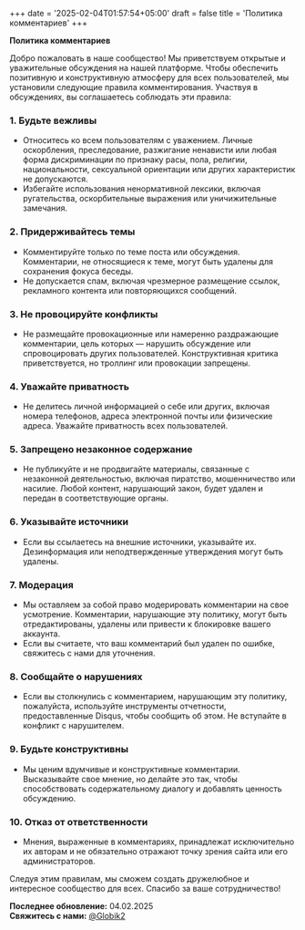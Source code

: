 +++
date = '2025-02-04T01:57:54+05:00'
draft = false
title = 'Политика комментариев'
+++


**Политика комментариев**

Добро пожаловать в наше сообщество! Мы приветствуем открытые и уважительные обсуждения на нашей платформе. Чтобы обеспечить позитивную и конструктивную атмосферу для всех пользователей, мы установили следующие правила комментирования. Участвуя в обсуждениях, вы соглашаетесь соблюдать эти правила:

### 1. **Будьте вежливы**
   - Относитесь ко всем пользователям с уважением. Личные оскорбления, преследование, разжигание ненависти или любая форма дискриминации по признаку расы, пола, религии, национальности, сексуальной ориентации или других характеристик не допускаются.
   - Избегайте использования ненормативной лексики, включая ругательства, оскорбительные выражения или уничижительные замечания.

### 2. **Придерживайтесь темы**
   - Комментируйте только по теме поста или обсуждения. Комментарии, не относящиеся к теме, могут быть удалены для сохранения фокуса беседы.
   - Не допускается спам, включая чрезмерное размещение ссылок, рекламного контента или повторяющихся сообщений.

### 3. **Не провоцируйте конфликты**
   - Не размещайте провокационные или намеренно раздражающие комментарии, цель которых — нарушить обсуждение или спровоцировать других пользователей. Конструктивная критика приветствуется, но троллинг или провокации запрещены.

### 4. **Уважайте приватность**
   - Не делитесь личной информацией о себе или других, включая номера телефонов, адреса электронной почты или физические адреса. Уважайте приватность всех пользователей.

### 5. **Запрещено незаконное содержание**
   - Не публикуйте и не продвигайте материалы, связанные с незаконной деятельностью, включая пиратство, мошенничество или насилие. Любой контент, нарушающий закон, будет удален и передан в соответствующие органы.

### 6. **Указывайте источники**
   - Если вы ссылаетесь на внешние источники, указывайте их. Дезинформация или неподтвержденные утверждения могут быть удалены.

### 7. **Модерация**
   - Мы оставляем за собой право модерировать комментарии на свое усмотрение. Комментарии, нарушающие эту политику, могут быть отредактированы, удалены или привести к блокировке вашего аккаунта.
   - Если вы считаете, что ваш комментарий был удален по ошибке, свяжитесь с нами для уточнения.

### 8. **Сообщайте о нарушениях**
   - Если вы столкнулись с комментарием, нарушающим эту политику, пожалуйста, используйте инструменты отчетности, предоставленные Disqus, чтобы сообщить об этом. Не вступайте в конфликт с нарушителем.

### 9. **Будьте конструктивны**
   - Мы ценим вдумчивые и конструктивные комментарии. Высказывайте свое мнение, но делайте это так, чтобы способствовать содержательному диалогу и добавлять ценность обсуждению.

### 10. **Отказ от ответственности**
   - Мнения, выраженные в комментариях, принадлежат исключительно их авторам и не обязательно отражают точку зрения сайта или его администраторов.

Следуя этим правилам, мы сможем создать дружелюбное и интересное сообщество для всех. Спасибо за ваше сотрудничество!

**Последнее обновление:** 04.02.2025  
**Свяжитесь с нами:** [@Globik2](https://t.me/Globik2) 

